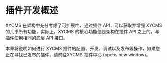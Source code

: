 # 插件开发概述

XYCMS 在架构中充分考虑了可扩展性，通过插件 API，可以获取并增强 XYCMS 的几乎所有功能，实际上，XYCMS 的核心功能便是架构在插件 API 之上的，与插件使用相同的底层 API 接口。

本章将说明如何进行 XYCMS 插件的配置、开发、调试以及发布等操作，如果您正在寻找已发布的插件，请前往XYCMS 插件中心 (opens new window)。